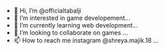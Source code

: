 - 👋 Hi, I’m @officialtabalji
- 👀 I’m interested in game developement...
- 🌱 I’m currently learning web development...
- 💞️ I’m looking to collaborate on games ...
- 📫 How to reach me instagram @shreya.majik.18 ...

<!---
officialtabalji/officialtabalji is a ✨ special ✨ repository because its `README.md` (this file) appears on your GitHub profile.
You can click the Preview link to take a look at your changes.
--->

